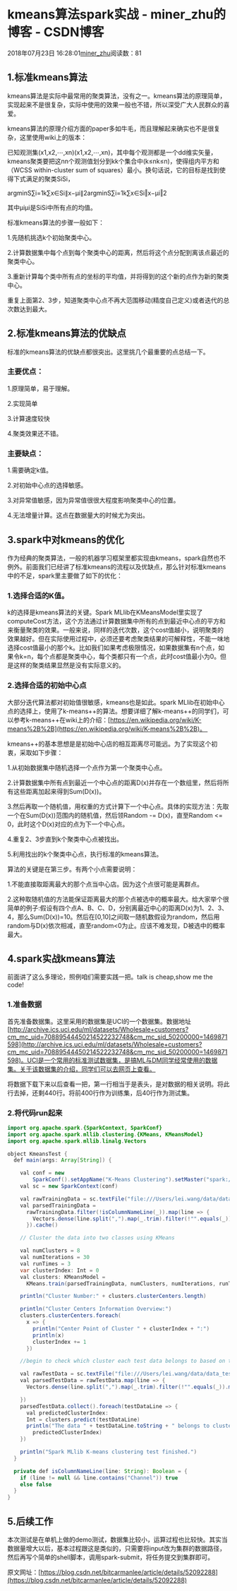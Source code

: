 # kmeans算法spark实战 - miner_zhu的博客 - CSDN博客





2018年07月23日 16:28:01[miner_zhu](https://me.csdn.net/miner_zhu)阅读数：81








## 1.标准kmeans算法

kmeans算法是实际中最常用的聚类算法，没有之一。kmeans算法的原理简单，实现起来不是很复杂，实际中使用的效果一般也不错，所以深受广大人民群众的喜爱。 

kmeans算法的原理介绍方面的paper多如牛毛，而且理解起来确实也不是很复杂，这里使用wiki上的版本： 

已知观测集(x1,x2,⋯,xn)(x1,x2,⋯,xn)，其中每个观测都是一个dd维实矢量，kmeans聚类要把这nn个观测值划分到kk个集合中(k≤nk≤n)，使得组内平方和（WCSS within-cluster sum of squares）最小。换句话说，它的目标是找到使得下式满足的聚类SiSi， 

argminS∑i=1k∑x∈Si∥x−μi∥2argminS∑i=1k∑x∈Si‖x−μi‖2



其中μiμi是SiSi中所有点的均值。



标准kmeans算法的步骤一般如下： 

1.先随机挑选k个初始聚类中心。 

2.计算数据集中每个点到每个聚类中心的距离，然后将这个点分配到离该点最近的聚类中心。 

3.重新计算每个类中所有点的坐标的平均值，并将得到的这个新的点作为新的聚类中心。 

重复上面第2、3步，知道聚类中心点不再大范围移动(精度自己定义)或者迭代的总次数达到最大。

## 2.标准kmeans算法的优缺点

标准的kmeans算法的优缺点都很突出。这里挑几个最重要的点总结一下。

### 主要优点：

1.原理简单，易于理解。 

2.实现简单 

3.计算速度较快 

4.聚类效果还不错。

### 主要缺点：

1.需要确定k值。 

2.对初始中心点的选择敏感。 

3.对异常值敏感，因为异常值很很大程度影响聚类中心的位置。 

4.无法增量计算。这点在数据量大的时候尤为突出。

## 3.spark中对kmeans的优化

作为经典的聚类算法，一般的机器学习框架里都实现由kmeans，spark自然也不例外。前面我们已经讲了标准kmeans的流程以及优缺点，那么针对标准kmeans中的不足，spark里主要做了如下的优化：

### 1.选择合适的K值。

k的选择是kmeans算法的关键。Spark MLlib在KMeansModel里实现了computeCost方法，这个方法通过计算数据集中所有的点到最近中心点的平方和来衡量聚类的效果。一般来说，同样的迭代次数，这个cost值越小，说明聚类的效果越好。但在实际使用过程中，必须还要考虑聚类结果的可解释性，不能一味地选择cost值最小的那个k。比如我们如果考虑极限情况，如果数据集有n个点，如果令k=n，每个点都是聚类中心，每个类都只有一个点，此时cost值最小为0。但是这样的聚类结果显然是没有实际意义的。

### 2.选择合适的初始中心点

大部分迭代算法都对初始值很敏感，kmeans也是如此。spark MLlib在初始中心点的选择上，使用了k-means++的算法。想要详细了解k-means++的同学们，可以参考k-means++在wiki上的介绍：[https://en.wikipedia.org/wiki/K-means%2B%2B](https://en.wikipedia.org/wiki/K-means%2B%2B)。 

kmeans++的基本思想是是初始中心店的相互距离尽可能远。为了实现这个初衷，采取如下步骤： 

1.从初始数据集中随机选择一个点作为第一个聚类中心点。 

2.计算数据集中所有点到最近一个中心点的距离D(x)并存在一个数组里，然后将所有这些距离加起来得到Sum(D(x))。 

3.然后再取一个随机值，用权重的方式计算下一个中心点。具体的实现方法：先取一个在Sum(D(x))范围内的随机值，然后领Random -= D(x)，直至Random <= 0，此时这个D(x)对应的点为下一个中心点。 

4.重复2、3步直到k个聚类中心点被找出。 

5.利用找出的k个聚类中心点，执行标准的kmeans算法。

算法的关键是在第三步。有两个小点需要说明： 

1.不能直接取距离最大的那个点当中心店。因为这个点很可能是离群点。 

2.这种取随机值的方法能保证距离最大的那个点被选中的概率最大。给大家举个很简单的例子:假设有四个点A、B、C、D，分别离最近中心的距离D(x)为1、2、3、4，那么Sum(D(x))=10。然后在[0,10]之间取一随机数假设为random，然后用random与D(x)依次相减，直至random<0为止。应该不难发现，D被选中的概率最大。

## 4.spark实战kmeans算法

前面讲了这么多理论，照例咱们需要实践一把。talk is cheap,show me the code!

### 1.准备数据

首先准备数据集。这里采用的数据集是UCI的一个数据集。数据地址[http://archive.ics.uci.edu/ml/datasets/Wholesale+customers?cm_mc_uid=70889544450214522232748&cm_mc_sid_50200000=1469871598](http://archive.ics.uci.edu/ml/datasets/Wholesale+customers?cm_mc_uid=70889544450214522232748&cm_mc_sid_50200000=1469871598)。UCI是一个常用的标准测试数据集，是搞ML与DM同学经常使用的数据集。关于该数据集的介绍，同学们可以去网页上查看。

将数据下载下来以后查看一把，第一行相当于是表头，是对数据的相关说明。将此行去掉，还剩440行。将前400行作为训练集，后40行作为测试集。

### 2.将代码run起来

```java
import org.apache.spark.{SparkContext, SparkConf}
import org.apache.spark.mllib.clustering.{KMeans, KMeansModel}
import org.apache.spark.mllib.linalg.Vectors

object KmeansTest {
  def main(args: Array[String]) {

    val conf = new
        SparkConf().setAppName("K-Means Clustering").setMaster("spark://your host:7077").setJars(List("your jar file"))
    val sc = new SparkContext(conf)

    val rawTrainingData = sc.textFile("file:///Users/lei.wang/data/data_training")
    val parsedTrainingData =
      rawTrainingData.filter(!isColumnNameLine(_)).map(line => {
        Vectors.dense(line.split(",").map(_.trim).filter(!"".equals(_)).map(_.toDouble))
      }).cache()

    // Cluster the data into two classes using KMeans

    val numClusters = 8
    val numIterations = 30
    val runTimes = 3
    var clusterIndex: Int = 0
    val clusters: KMeansModel =
      KMeans.train(parsedTrainingData, numClusters, numIterations, runTimes)

    println("Cluster Number:" + clusters.clusterCenters.length)

    println("Cluster Centers Information Overview:")
    clusters.clusterCenters.foreach(
      x => {
        println("Center Point of Cluster " + clusterIndex + ":")
        println(x)
        clusterIndex += 1
      })

    //begin to check which cluster each test data belongs to based on the clustering result

    val rawTestData = sc.textFile("file:///Users/lei.wang/data/data_test")
    val parsedTestData = rawTestData.map(line => {
      Vectors.dense(line.split(",").map(_.trim).filter(!"".equals(_)).map(_.toDouble))

    })
    parsedTestData.collect().foreach(testDataLine => {
      val predictedClusterIndex:
      Int = clusters.predict(testDataLine)
      println("The data " + testDataLine.toString + " belongs to cluster " +
        predictedClusterIndex)
    })

    println("Spark MLlib K-means clustering test finished.")
  }

  private def isColumnNameLine(line: String): Boolean = {
    if (line != null && line.contains("Channel")) true
    else false
  }
}
```

## 5.后续工作

本次测试是在单机上做的demo测试，数据集比较小，运算过程也比较快。其实当数据量增大以后，基本过程跟这是类似的，只需要将input改为集群的数据路径，然后再写个简单的shell脚本，调用spark-submit，将任务提交到集群即可。



原文网址：[https://blog.csdn.net/bitcarmanlee/article/details/52092288](https://blog.csdn.net/bitcarmanlee/article/details/52092288)



